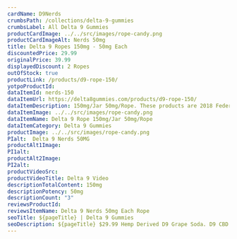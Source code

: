 ```yaml
---
cardName: D9Nerds
crumbsPath: /collections/delta-9-gummies
crumbsLabel: All Delta 9 Gummies
productCardImage: ../../src/images/rope-candy.png
productCardImageAlt: Nerds 50mg
title: Delta 9 Ropes 150mg - 50mg Each
discountedPrice: 29.99
originalPrice: 39.99
displayedDiscount: 2 Ropes
outOfStock: true
productLink: /products/d9-rope-150/
yotpoProductId: 
dataItemId: nerds-150
dataItemUrl: https://delta8gummies.com/products/d9-rope-150/
dataItemDescription: 150mg/Jar 50mg/Rope. These products are 2018 Federal Farm Bill Legal.
dataItemImage: ../../src/images/rope-candy.png
dataItemName: Delta 9 Rope 150mg/Jar 50mg/Rope
dataItemCategory: Delta 9 Gummies
productImage: ../../src/images/rope-candy.png
PIalt:  Delta 9 Nerds 50MG 
productAlt1Image: 
PI1alt: 
productAlt2Image: 
PI2alt: 
productVideoSrc: 
productVideoTitle: Delta 9 Video
descriptionTotalContent: 150mg
descriptionPotency: 50mg
descriptionCount: "3"
reviewsProductId: 
reviewsItemName: Delta 9 Nerds 50mg Each Rope
seoTitle: ${pageTitle} | Delta 9 Gummies
seoDescription: ${pageTitle} $29.99 Hemp Derived D9 Grape Soda. D9 CBD Edibles 2018 Fedral Farm Bill legal. Consume Delta 9 thc grape soda gummies Responsibly. 
---
```

